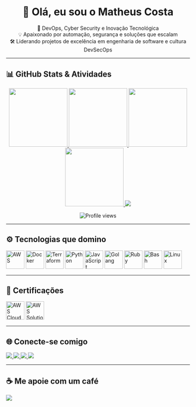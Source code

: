 <h1 align="center">👋 Olá, eu sou o Matheus Costa</h1>

<p align="center">
  🚀 DevOps, Cyber Security e Inovação Tecnológica<br/>
  💡 Apaixonado por automação, segurança e soluções que escalam<br/>
  🛠️ Liderando projetos de excelência em engenharia de software e cultura DevSecOps
</p>

---

## 📊 GitHub Stats & Atividades

<div align="center">

  <!-- Estatísticas gerais -->
  <a href="https://github.com/CosttaCrazy">
    <img height="160" src="https://github-readme-stats.vercel.app/api?username=CosttaCrazy&theme=tokyonight&show_icons=true&hide_border=false&count_private=true&cache_seconds=60" />
  </a>
  <a href="https://github.com/CosttaCrazy">
    <img height="160" src="https://github-readme-stats.vercel.app/api/top-langs?username=CosttaCrazy&layout=compact&langs_count=10&theme=tokyonight&hide_border=false&count_private=true&cache_seconds=60" />
  </a>

  <!-- Streaks -->
  <a href="https://github.com/CosttaCrazy">
    <img height="160" src="https://github-readme-streak-stats-eight.vercel.app/?user=costtacrazy&theme=tokyonight" />
  </a>

  <!-- Trophies -->
  <a href="https://github.com/CosttaCrazy">
    <img height="160" src="https://github-profile-trophy.vercel.app/?username=CosttaCrazy&theme=darkhub&no-frame=true&row=1&column=6" />
  </a>

  <!-- Gráfico de atividades -->
  <a href="https://github.com/CosttaCrazy">
    <img src="https://github-readme-activity-graph.vercel.app/graph?username=CosttaCrazy&theme=github-compact&hide_border=true&cache_seconds=60" />
  </a>

</div>

<!-- Visualizações de perfil -->
<p align="center">
  <img src="https://komarev.com/ghpvc/?username=CosttaCrazy&style=flat-square&color=blue" alt="Profile views" />
</p>

---

## ⚙️ Tecnologias que domino

<p align="left">
  <img height="50" src="https://cdn.jsdelivr.net/gh/devicons/devicon/icons/amazonwebservices/amazonwebservices-plain-wordmark.svg" title="AWS"/>
  <img height="50" src="https://cdn.jsdelivr.net/gh/devicons/devicon/icons/docker/docker-plain-wordmark.svg" title="Docker"/>
  <img height="50" src="https://cdn.jsdelivr.net/gh/devicons/devicon/icons/terraform/terraform-original.svg" title="Terraform"/>
  <img height="50" src="https://cdn.jsdelivr.net/gh/devicons/devicon/icons/python/python-original-wordmark.svg" title="Python"/>
  <img height="50" src="https://cdn.jsdelivr.net/gh/devicons/devicon/icons/javascript/javascript-plain.svg" title="JavaScript"/>
  <img height="50" src="https://cdn.jsdelivr.net/gh/devicons/devicon/icons/go/go-original-wordmark.svg" title="Golang"/>
  <img height="50" src="https://cdn.jsdelivr.net/gh/devicons/devicon/icons/ruby/ruby-plain-wordmark.svg" title="Ruby"/>
  <img height="50" src="https://cdn.jsdelivr.net/gh/devicons/devicon/icons/bash/bash-original.svg" title="Bash"/>
  <img height="50" src="https://cdn.jsdelivr.net/gh/devicons/devicon/icons/linux/linux-original.svg" title="Linux"/>
</p>

---

## 📜 Certificações

<p align="left">
  <img height="50" src="https://images.credly.com/size/340x340/images/00634f82-b07f-4bbd-a6bb-53de397fc3a6/image.png" title="AWS Cloud Practitioner"/>
  <img height="50" src="https://images.credly.com/size/340x340/images/0e284c3f-5164-4b21-8660-0d84737941bc/image.png" title="AWS Solutions Architect Associate"/>
</p>

---

## 🌐 Conecte-se comigo

<p align="left">
  <a href="https://www.linkedin.com/in/matheuscostadevops/">
    <img src="https://img.shields.io/badge/LinkedIn-0077B5?style=for-the-badge&logo=linkedin&logoColor=white" />
  </a>
  <a href="https://instagram.com/matheuscosttaofc">
    <img src="https://img.shields.io/badge/Instagram-E4405F?style=for-the-badge&logo=instagram&logoColor=white" />
  </a>
  <a href="#">
    <img src="https://img.shields.io/badge/Discord-7289DA?style=for-the-badge&logo=discord&logoColor=white" />
  </a>
  <a href="https://github.com/CosttaCrazy">
    <img src="https://img.shields.io/github/followers/CosttaCrazy.svg?style=social&label=Follow" />
  </a>
</p>

---

## ☕ Me apoie com um café

<p align="left">
  <a href="https://www.buymeacoffee.com/costtait">
    <img src="https://img.shields.io/badge/Buy%20Me%20a%20Coffee-donate-yellow.svg?style=flat&logo=buymeacoffee" />
  </a>
</p>
